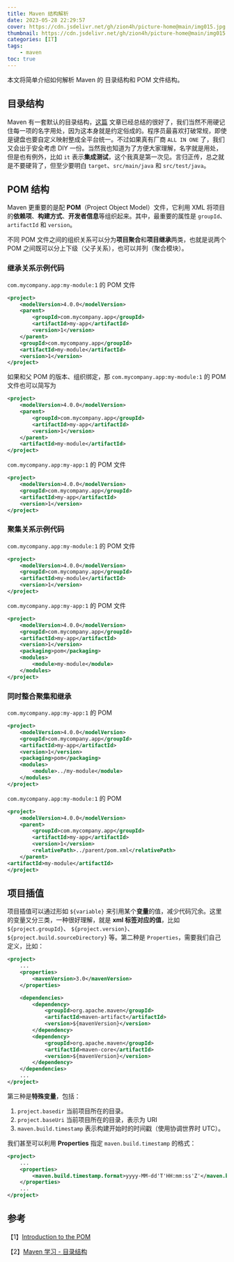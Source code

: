 ```yaml
---
title: Maven 结构解析
date: 2023-05-28 22:29:57
cover: https://cdn.jsdelivr.net/gh/zion4h/picture-home@main/img015.jpg
thumbnail: https://cdn.jsdelivr.net/gh/zion4h/picture-home@main/img015.jpg
categories: [IT]
tags:
    - maven
toc: true
---
```


本文将简单介绍如何解析 Maven 的 目录结构和 POM 文件结构。

<!--more-->

## 目录结构

Maven 有一套默认的目录结构，[这篇](https://www.cnblogs.com/now-fighting/p/4858982.html) 文章已经总结的很好了，我们当然不用硬记住每一项的名字用处，因为这本身就是约定俗成的。程序员最喜欢打破常规，即使是键盘也要自定义映射整成全平台统一。不过如果真有厂商 `ALL IN ONE` 了，我们又会出于安全考虑 DIY 一份。当然我也知道为了方便大家理解，名字就是用处，但是也有例外，比如 `it` 表示**集成测试**，这个我真是第一次见。言归正传，总之就是不要硬背了，但至少要明白 `target`、`src/main/java` 和 `src/test/java`。

## POM 结构

Maven 更重要的是配 **POM**（Project Object Model）文件，它利用 XML 将项目的**依赖项**、**构建方式**、**开发者信息**等组织起来。其中，最重要的属性是 `groupId`、`artifactId` 和 `version`。

不同 POM 文件之间的组织关系可以分为**项目聚合**和**项目继承**两类，也就是说两个 POM 之间既可以分上下级（父子关系），也可以并列（聚合模块）。

### 继承关系示例代码

`com.mycompany.app:my-module:1` 的 POM 文件

```xml
<project> 
    <modelVersion>4.0.0</modelVersion> 
    <parent> 
        <groupId>com.mycompany.app</groupId> 
        <artifactId>my-app</artifactId> 
        <version>1</version> 
    </parent> 
    <groupId>com.mycompany.app</groupId> 
    <artifactId>my-module</artifactId> 
    <version>1</version>
</project>
```

如果和父 POM 的版本、组织绑定，那 `com.mycompany.app:my-module:1` 的 POM 文件也可以简写为

```xml
<project> 
    <modelVersion>4.0.0</modelVersion> 
    <parent> 
        <groupId>com.mycompany.app</groupId> 
        <artifactId>my-app</artifactId> 
        <version>1</version> 
    </parent> 
    <artifactId>my-module</artifactId>
</project>
```

`com.mycompany.app:my-app:1` 的 POM 文件

```xml
<project> 
    <modelVersion>4.0.0</modelVersion> 
    <groupId>com.mycompany.app</groupId> 
    <artifactId>my-app</artifactId> 
    <version>1</version>
</project>
```

### 聚集关系示例代码

`com.mycompany.app:my-module:1` 的 POM 文件

```xml
<project> 
    <modelVersion>4.0.0</modelVersion> 
    <groupId>com.mycompany.app</groupId> 
    <artifactId>my-module</artifactId>
    <version>1</version>
</project>
```

`com.mycompany.app:my-app:1` 的 POM 文件

```xml
<project> 
    <modelVersion>4.0.0</modelVersion> 
    <groupId>com.mycompany.app</groupId> 
    <artifactId>my-app</artifactId> 
    <version>1</version> 
    <packaging>pom</packaging> 
    <modules> 
        <module>my-module</module> 
    </modules>
</project>
```

### 同时整合聚集和继承

`com.mycompany.app:my-app:1` 的 POM

```xml
<project> 
    <modelVersion>4.0.0</modelVersion> 
    <groupId>com.mycompany.app</groupId> 
    <artifactId>my-app</artifactId> 
    <version>1</version> 
    <packaging>pom</packaging> 
    <modules> 
        <module>../my-module</module> 
    </modules>
</project>
```

`com.mycompany.app:my-module:1` 的 POM

```xml
<project> 
    <modelVersion>4.0.0</modelVersion> 
    <parent> 
        <groupId>com.mycompany.app</groupId> 
        <artifactId>my-app</artifactId> 
        <version>1</version> 
        <relativePath>../parent/pom.xml</relativePath> 
    </parent> 
<artifactId>my-module</artifactId>
</project>
```

## 项目插值

项目插值可以通过形如 `${variable}` 来引用某个**变量**的值，减少代码冗余。这里的变量又分三类，一种很好理解，就是 **xml 标签对应的值**，比如 `${project.groupId}`、 `${project.version}`、 `${project.build.sourceDirectory}` 等。第二种是 `Properties`，需要我们自己定义，比如：

```xml
<project> 
    ... 
    <properties> 
        <mavenVersion>3.0</mavenVersion> 
    </properties> 

    <dependencies> 
        <dependency> 
            <groupId>org.apache.maven</groupId> 
            <artifactId>maven-artifact</artifactId>
            <version>${mavenVersion}</version> 
        </dependency> 
        <dependency>      
            <groupId>org.apache.maven</groupId> 
            <artifactId>maven-core</artifactId> 
            <version>${mavenVersion}</version> 
        </dependency> 
    </dependencies>  
    ...
</project>
```

第三种是**特殊变量**，包括：

1. `project.basedir` 当前项目所在的目录。
2. `project.baseUri` 当前项目所在的目录，表示为 URI
3. `maven.build.timestamp` 表示构建开始时的时间戳（使用协调世界时 UTC）。

我们甚至可以利用 **Properties** 指定 `maven.build.timestamp` 的格式：

```xml
<project> 
    ... 
    <properties> 
        <maven.build.timestamp.format>yyyy-MM-dd'T'HH:mm:ss'Z'</maven.build.timestamp.format> 
    </properties> 
    ...
</project>
```

## 参考

【1】[Introduction to the POM](https://maven.apache.org/guides/introduction/introduction-to-the-pom.html)

【2】[Maven 学习 - 目录结构](https://www.cnblogs.com/now-fighting/p/4858982.html)
